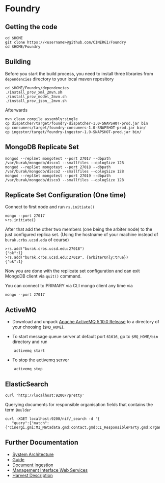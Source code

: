 Foundry
=======

Getting the code
----------------

    cd $HOME
    git clone https://<username>@github.com/CINERGI/Foundry
    cd $HOME/Foundry

Building
--------

Before you start the build process, you need to install three libraries from `dependencies` directory to your local maven repository
    
    cd $HOME/Foundry/dependencies
    ./install_prov_xml_2mvn.sh
    ./install_prov_model_2mvn.sh
    ./install_prov_json__2mvn.sh

Afterwards

    mvn clean compile assembly:single
    cp dispatcher/target/foundry-dispatcher-1.0-SNAPSHOT-prod.jar bin
    cp consumers/target/foundry-consumers-1.0-SNAPSHOT-prod.jar bin/
    cp ingestor/target/foundry-ingestor-1.0-SNAPSHOT-prod.jar bin/

MongoDB Replicate Set
---------------------

```
mongod --replSet mongotest --port 27017 --dbpath /var/burak/mongodb/disco1 --smallfiles --oplogSize 128
mongod --replSet mongotest --port 27018 --dbpath /var/burak/mongodb/disco2 --smallfiles --oplogSize 128
mongod --replSet mongotest --port 27019 --dbpath /var/burak/mongodb/disco3 --smallfiles --oplogSize 128
```
## Replicate Set Configuration (One time)

Connect to first node and run `rs.initiate()` 
```
mongo --port 27017
>rs.initiate()
```
After that add the other two members (one being the arbiter node) to the just configured replica set. (Using the hostname of your machine instead of `burak.crbs.ucsd.edu` of course)

```
>rs.add("burak.crbs.ucsd.edu:27018")
{"ok":1}
>rs.add("burak.crbs.ucsd.edu:27019", {arbiterOnly:true})
{"ok":1}
```
Now you are done with the replicate set configuration and can exit MongoDB client via `quit()` command. 

You can connect to PRIMARY via CLI mongo client any time via

```
mongo --port 27017
```

ActiveMQ
--------

* Download and unpack [Apache ActiveMQ 5.10.0 Release](http://activemq.apache.org/activemq-5100-release.html) to a directory of your choosing (`$MQ_HOME`).

* To start message queue server at default port `61616`, go to `$MQ_HOME/bin` directory and run
```
    activemq start 
```
* To stop the activemq server
```
    activemq stop
```

ElasticSearch
-------------

    curl 'http://localhost:9200/?pretty'

Querying documents for responsible organisation fields that contains the term `Boulder`

    curl -XGET localhost:9200/nif/_search -d '{
       "query":{"match":{"cinergi.gmi:MI_Metadata.gmd:contact.gmd:CI_ResponsibleParty.gmd:organisationName.gco:CharacterString._$":"Boulder"}}}'


Further Documentation
---------------------

 * [System Architecture](doc/architecture.md)
 * [Guide](doc/guide.md) 
 * [Document Ingestion](doc/doc_ingestion.md)
 * [Management Interface Web Services](doc/management_ws.md)
 * [Harvest Description](doc/harvest_desc.md)

